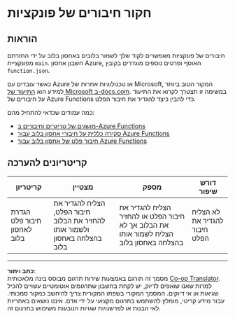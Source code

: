 <!--
CO_OP_TRANSLATOR_METADATA:
{
  "original_hash": "b2e0a965723082b068f735aec0faf3f6",
  "translation_date": "2025-08-27T23:04:22+00:00",
  "source_file": "3-transport/lessons/2-store-location-data/assignment.md",
  "language_code": "he"
}
-->
# חקור חיבורים של פונקציות

## הוראות

חיבורים של פונקציות מאפשרים לקוד שלך לשמור בלובים באחסון בלוב על ידי החזרתם מפונקציית `main`. חשבון אחסון Azure, האוסף ופרטים נוספים מוגדרים בקובץ `function.json`.

כאשר עובדים עם Azure או טכנולוגיות אחרות של Microsoft, המקור הטוב ביותר למידע הוא [התיעוד של Microsoft ב-docs.com](https://docs.microsoft.com/?WT.mc_id=academic-17441-jabenn). במשימה זו תצטרך לקרוא את התיעוד על חיבורים של Azure Functions כדי להבין כיצד להגדיר את חיבור הפלט.

כמה עמודים שכדאי להתחיל מהם:

* [מושגים של טריגרים וחיבורים ב-Azure Functions](https://docs.microsoft.com/azure/azure-functions/functions-triggers-bindings?WT.mc_id=academic-17441-jabenn&tabs=python)
* [סקירה כללית על חיבורי אחסון בלוב עבור Azure Functions](https://docs.microsoft.com/azure/azure-functions/functions-bindings-storage-blob?WT.mc_id=academic-17441-jabenn)
* [חיבור פלט של אחסון בלוב עבור Azure Functions](https://docs.microsoft.com/azure/azure-functions/functions-bindings-storage-blob-output?WT.mc_id=academic-17441-jabenn&tabs=python)

## קריטריונים להערכה

| קריטריון | מצטיין | מספק | דורש שיפור |
| -------- | ------- | ----- | ---------- |
| הגדרת חיבור פלט לאחסון בלוב | הצליח להגדיר את חיבור הפלט, להחזיר את הבלוב ולשמור אותו בהצלחה באחסון בלוב | הצליח להגדיר את חיבור הפלט או להחזיר את הבלוב אך לא הצליח לשמור אותו בהצלחה באחסון בלוב | לא הצליח להגדיר את חיבור הפלט |

---

**כתב ויתור**:  
מסמך זה תורגם באמצעות שירות תרגום מבוסס בינה מלאכותית [Co-op Translator](https://github.com/Azure/co-op-translator). למרות שאנו שואפים לדיוק, יש לקחת בחשבון שתרגומים אוטומטיים עשויים להכיל שגיאות או אי דיוקים. המסמך המקורי בשפתו המקורית צריך להיחשב כמקור סמכותי. עבור מידע קריטי, מומלץ להשתמש בתרגום מקצועי על ידי אדם. איננו נושאים באחריות לאי הבנות או לפרשנויות שגויות הנובעות משימוש בתרגום זה.